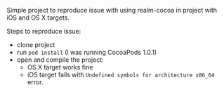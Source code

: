 Simple project to reproduce issue with using realm-cocoa in project with iOS and OS X targets.

Steps to reproduce issue:

- clone project
- run `pod install` (I was running CocoaPods 1.0.1)
- open and compile the project:
    - OS X target works fine
    - iOS target fails with `Undefined symbols for architecture x86_64` error.
